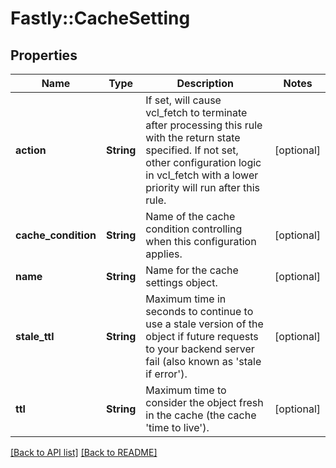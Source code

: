 # Fastly::CacheSetting

## Properties

| Name | Type | Description | Notes |
| ---- | ---- | ----------- | ----- |
| **action** | **String** | If set, will cause vcl_fetch to terminate after processing this rule with the return state specified. If not set, other configuration logic in vcl_fetch with a lower priority will run after this rule.  | [optional] |
| **cache_condition** | **String** | Name of the cache condition controlling when this configuration applies. | [optional] |
| **name** | **String** | Name for the cache settings object. | [optional] |
| **stale_ttl** | **String** | Maximum time in seconds to continue to use a stale version of the object if future requests to your backend server fail (also known as &#39;stale if error&#39;). | [optional] |
| **ttl** | **String** | Maximum time to consider the object fresh in the cache (the cache &#39;time to live&#39;). | [optional] |

[[Back to API list]](../../README.md#endpoints) [[Back to README]](../../README.md)

